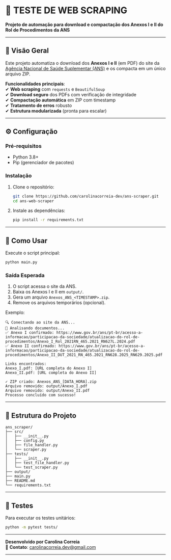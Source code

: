 # **📂 TESTE DE WEB SCRAPING**  

**Projeto de automação para download e compactação dos Anexos I e II do Rol de Procedimentos da ANS**  

---

## **📌 Visão Geral**  
Este projeto automatiza o download dos **Anexos I e II** (em PDF) do site da [Agência Nacional de Saúde Suplementar (ANS)](https://www.gov.br/ans/pt-br/acesso-a-informacao/participacao-da-sociedade/atualizacao-do-rol-de-procedimentos) e os compacta em um único arquivo ZIP.  

**Funcionalidades principais**:  
✔ **Web scraping** com `requests` e `BeautifulSoup`  
✔ **Download seguro** dos PDFs com verificação de integridade  
✔ **Compactação automática** em ZIP com timestamp  
✔ **Tratamento de erros** robusto  
✔ **Estrutura modularizada** (pronta para escalar)  

---

## **⚙️ Configuração**  

### **Pré-requisitos**  
- Python 3.8+  
- Pip (gerenciador de pacotes)  

### **Instalação**  
1. Clone o repositório:  
   ```bash
   git clone https://github.com/carolinacorreia-dev/ans-scraper.git
   cd ans-web-scraper
   ```  

2. Instale as dependências:  
   ```bash
   pip install -r requirements.txt
   ```  

---

## **🚀 Como Usar**  
Execute o script principal:  
```bash
python main.py
```  

### **Saída Esperada**  
1. O script acessa o site da ANS.  
2. Baixa os Anexos I e II em `output/`.  
3. Gera um arquivo `Anexos_ANS_<TIMESTAMP>.zip`.  
4. Remove os arquivos temporários (opcional).  

Exemplo:  
```
🔍 Conectando ao site da ANS...
📄 Analisando documentos...
✅ Anexo I confirmado: https://www.gov.br/ans/pt-br/acesso-a-informacao/participacao-da-sociedade/atualizacao-do-rol-de-procedimentos/Anexo_I_Rol_2021RN_465.2021_RN627L.2024.pdf
✅ Anexo II confirmado: https://www.gov.br/ans/pt-br/acesso-a-informacao/participacao-da-sociedade/atualizacao-do-rol-de-procedimentos/Anexo_II_DUT_2021_RN_465.2021_RN628.2025_RN629.2025.pdf

Links encontrados:
Anexo_I.pdf: [URL completa do Anexo I]
Anexo_II.pdf: [URL completa do Anexo II]

✓ ZIP criado: Anexos_ANS_[DATA_HORA].zip
Arquivo removido: output/Anexo_I.pdf
Arquivo removido: output/Anexo_II.pdf
Processo concluído com sucesso!  
```  

---

## **📂 Estrutura do Projeto**  
```
ans_scraper/
├── src/
│   ├── __init__.py
│   ├── config.py
│   ├── file_handler.py
│   └── scraper.py
├── tests/
│   ├── __init__.py
│   ├── test_file_handler.py
│   └── test_scraper.py
├── output/
├── main.py
├── README.md 
└── requirements.txt
```  

---

## **🧪 Testes**  
Para executar os testes unitários:  
```bash
python -m pytest tests/
```  

---

**Desenvolvido por Carolina Correia**  
📧 **Contato**: carolinacorreia.dev@gmail.com  

--- 
